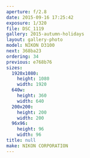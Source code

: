 ```yaml
---
aperture: f/2.8
date: 2015-09-16 17:25:42
exposure: 1/320
file: DSC_1119
gallery: 2015-autumn-holidays
layout: gallery-photo
model: NIKON D3100
next: 368ba23
ordering: 34
previous: e768b76
sizes:
  1920x1080:
    height: 1080
    width: 1920
  640w:
    height: 360
    width: 640
  200x200:
    height: 200
    width: 200
  96x96:
    height: 96
    width: 96
title: null
make: NIKON CORPORATION
---
```

